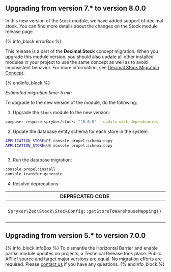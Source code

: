 

## Upgrading from version 7.* to version 8.0.0

In this new version of the `Stock` module, we have added support of decimal stock. You can find more details about the changes on the Stock module release page.

{% info_block errorBox %}

This release is a part of the **Decimal Stock** concept migration. When you upgrade this module version, you should also update all other installed modules in your project to use the same concept as well as to avoid inconsistent behavior. For more information, see [Decimal Stock Migration Concept](/docs/scos/dev/migration-concepts/decimal-stock-migration-concept.html).

{% endinfo_block %}

*Estimated migration time: 5 min*

To upgrade to the new version of the module, do the following:

1. Upgrade the `Stock` module to the new version:

```bash
composer require spryker/stock: "^8.0.0" --update-with-dependencies
```

2. Update the database entity schema for each store in the system:

```bash
APPLICATION_STORE=DE console propel:schema:copy
APPLICATION_STORE=US console propel:schema:copy
...
```

3. Run the database migration:

```bash
console propel:install
console transfer:generate
```

4. Resolve deprecations:

| DEPRECATED CODE | REPLACEMENT |
| --- | --- |
| `Spryker\Zed\Stock\StockConfig::getStoreToWarehouseMapping()` | Removed without replacement. |


## Upgrading from version 5.* to version 7.0.0

{% info_block infoBox %}
To dismantle the Horizontal Barrier and enable partial module updates on projects, a Technical Release took place. Public API of source and target major versions are equal. No migration efforts are required. Please [contact us](https://spryker.com/en/support/) if you have any questions.
{% endinfo_block %}
